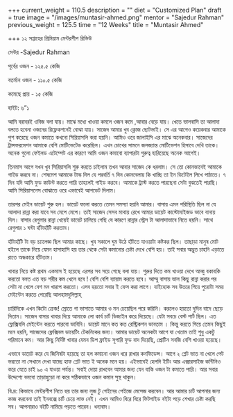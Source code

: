+++
current_weight = 110.5
description = ""
diet = "Customized Plan"
draft = true
image = "/images/muntasir-ahmed.png"
mentor = "Sajedur Rahman"
previous_weight = 125.5
time = "12 Weeks"
title = "Muntasir Ahmed"

+++
১২ সপ্তাহের প্রিমিয়াম মেন্টরশীপ রিভিউ

মেন্টর -Sajedur Rahman

পূর্বের ওজন - ১২৫.৫ কেজি

বতর্মান ওজন - ১১০.৫ কেজি

কমেছে প্রায় - ১৫ কেজি

হাইট: ৬”১

আমি বরাবরই ওবিজ বলা যায়। মাঝে মধ্যে খাওয়া কমলে ওজন কমে ,আবার বেড়ে যায়। খেতে ভালবাসি তা আলাদা বলতে হবেনা ওজনের রিফ্লেকশনেই বোঝা যায়। সাজেদ আমার খুব ক্লোজ ছোটভাই। সে এর আগেও কয়েকবার আমাকে পুশ করেছে ওজন কমাতে কখনো সিরিয়াসলি করা হয়নি। আমিও ওরে জালাইসি এর মাঝে অনেকবার। সাজেদের ট্রান্সফরমেশন আমাকে বেশি মোটিভেটেড করেছিল। এখন চোখের সামনে জলজ্যান্ত মোটিভেশন হিসাবে দেখি তাকে। অনেক গুলো ফেইলড এটেম্পেট এর কারণে আমি ওজন কমাবো ব্যাপারটা গুরুত্ব হারিয়েছে অনেক আগেই।

তিনমাস আগে যখন খুব সিরিয়াসলি শুরু করতে চাইলাম তখন আবার সাজেদ কে ধরলাম। সে তো কোনভাবেই আমাকে গাইড করবে না। শেষমেশ আমাকে টাস্ক দিল যে পরবর্তি ৭ দিন কোনবেলায় কি খাচ্ছি তা ইন ডিটেইল লিখে পাঠাতে। ৭ দিন যদি আমি ফুড কাউন্ট করতে পারি তাহলেই গাইড করবে। আমাকে ট্রাস্ট করতে পারছেনা সেটা বুঝতেই পারছি। আমি সিরিয়াসনেস বোঝাতে ওরে এভাবেই আপডেট দিলাম।

তারপর মেইন ডায়েট শুরু হল। ডায়েট ফলো করতে তেমন সমস্যা হয়নি আমার। বাসায় এমন পরিস্থিতি ছিল না যে আলাদা রান্না করা যাবে সব মেপে মেপে। তাই সাজেদ সেসব মাথায় রেখে আমার ডায়েট কাস্টোমাইজড ভাবে বানায় দিল। বাসার রেগুলার রান্না খেয়েই ডায়েট চালিয়ে গেছি যে কারণে রান্নার স্ট্রেস টা আলাদাভাবে নিতে হয়নি। সাথে রেগুলার ১ ঘন্টা হাঁটাহাঁটি করতাম।

হাঁটাহাঁটি টা বড় চ্যালেজ্ঞ ছিল আমার কাছে। খুব সকালে ঘুম উঠে হাঁটতে যাওয়াটা কষ্টকর ছিল। তাছাড়া মানুষ মোট হইলে তাকে নিয়ে যেমন হাসাহাসি হয় তার থেকে সেটা কমানোর চেষ্টা দেখে বেশি হয়। তাই সবার অদ্ভুত চাহনি এড়াতে রাতে অন্ধকারে হাঁটতাম।

খাবার নিয়ে কষ্ট প্রথম একমাস ই হয়েছে এরপর সব সয়ে গেছে বলা যায়। শুরুর দিতে কম খাওয়া দেখে আব্বু বকাবকি করতো বলত এত বড় শরীর কম খেলে হবে ! বেশি বেশি ব্যায়াম করতে হবে। আম্মু বাসায় ভাল কিছু রান্না করার পর সেটা না খেলে বেশ মন খারাপ করতো। এসব হয়তো সবার ই ফেস করা লাগে। যাইহোক সব উতরে গিয়ে পুরোটা সময় মেইন্টেন করতে পেরেছি আলহামদুলিল্লাহ্

চারিদিকে এখন কিটো ক্রেজ! স্রোতে গা ভাসাতে আমার ও মন চেয়েছিল পরে করিনি। করলেও হয়তো দুদিন বাদে ছেড়ে দিতাম। সাজেদ বাসার খাবার দিয়ে আমাকে লো কার্ব চার্ট ডিজাইন করে দিয়েছে। যেটা সবচে বেস্ট পার্ট ছিল। এত ফ্লেক্সিবলি মেইন্টেন করতে পারবো ভাবিনি। ডায়েট মানে কত কত রেস্ট্রিকশন ভাবতাম । কিন্তু করতে গিয়ে তেমন কিছুই মনে হয়নি, সাজেদের ফ্লেক্সিবল ডায়েটিং টেকনিকের জন্য। আমার ডায়েট অনেকটা আগে যা খেতাম তাই শুধু একটু পরিমানে কম। আর কিছু নির্দিষ্ট খাবার যেমন ডিপ ফ্রাইড সুগারি ফুড বাদ দিয়েছি, প্রোটিন সবজি বেশি খাওয়া হয়েছে।

এভাবে ডায়েট করে যে জিনিষটা হয়েছে তা হল কমানো ওজন ধরে রাখার কনফিডেন্স। আগে ২ প্লেট ভাত না খেলে পেট ভরতো না সেখানে দেখা যাচ্ছে হাফ প্লেট ভাত ই অনেক মনে হয়। এইভাবেই হেলদি ইটিং আর এক্সারসাইজ কন্টিনিও করে যেতে চাই ৯০ এ যাওয়া পর্যন্ত। সবাই দোয়া রাখবেন আমার জন্য যেন বাকি ওজন টা কমাতে পারি। আর সবার উদ্দেশ্যে বলবো তাড়াহুড়ো না করে সঠিকভাবে ওজন কমান সুস্থ থাকুন।

বি.দ্র: কিভাবে মেন্টরশীপ নিতে হয় তার জন্য লুজ টু গেইনের পেইজে মেসেজ করবেন। আর আমার চার্ট আপনার জন্য কাজ করবেনা তাই ইনবক্সে চার্ট চেয়ে লাভ নেই। এখন আমিও ধিরে ধিরে ফিটগাইড বইটা পড়ে শেখার চেষ্টা করছি সব। আপনারাও বইটি নামিয়ে পড়তে পারেন। ধন্যবাদ।